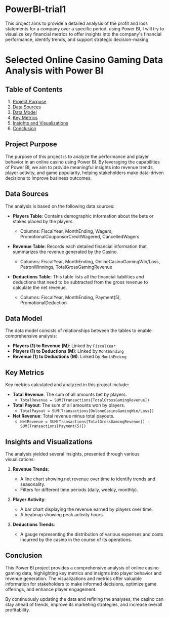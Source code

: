 # PowerBI-trial1
This project aims to provide a detailed analysis of the profit and loss statements for a company over a specific period. using Power BI, I will try to visualize key financial metrics to offer insights into the company's financial performance, identify trends, and support strategic decision-making. 
# Selected Online Casino Gaming Data Analysis with Power BI

## Table of Contents
1. [Project Purpose](#project-purpose)
2. [Data Sources](#data-sources)
3. [Data Model](#data-model)
4. [Key Metrics](#key-metrics)
5. [Insights and Visualizations](#insights-and-visualizations)
6. [Conclusion](#conclusion)

## Project Purpose

The purpose of this project is to analyze the performance and player behavior in an online casino using Power BI. By leveraging the capabilities of Power BI, we aim to provide meaningful insights into revenue trends, player activity, and game popularity, helping stakeholders make data-driven decisions to improve business outcomes.

## Data Sources

The analysis is based on the following data sources:
- **Players Table**: Contains demographic information about the bets or stakes placed by the players.
  - Columns: FiscalYear, MonthEnding, Wagers, PromotionalCouponsorCreditWagered, CancelledWagers
- **Revenue Table**: Records each detailed financial information that summarizes the revenue generated by the Casino.

  - Columns: FiscalYear, MonthEnding, OnlineCasinoGamingWin/Loss, PatronWinnings, TotalGrossGamingRevenue
- **Deductions Table**:  This table lists all the financial liabilities and deductions that need to be subtracted from the gross revenue to calculate the net revenue.
  - Columns: FiscalYear, MonthEnding, Payment(5), PromotionalDeduction

## Data Model

The data model consists of relationships between the tables to enable comprehensive analysis:
- **Players (1) to Revenue (M)**: Linked by `FiscalYear`
- **Players (1) to Deductions (M)**: Linked by `MonthEnding`
- **Revenue (1) to Deductions (M)**: Linked by `MonthEnding`

## Key Metrics

Key metrics calculated and analyzed in this project include:
- **Total Revenue**: The sum of all amounts bet by players.
  - `TotalRevenue = SUM(Transactions[TotalGrossGamingRevenue])`
- **Total Payout**: The sum of all amounts won by players.
  - `TotalPayout = SUM(Transactions[OnloneCasinoGamingWin/Loss])`
- **Net Revenue**: Total revenue minus total payouts.
  - `NetRevenue = SUM(Transactions[TotalGrossGamingRevenue]) - SUM(Transactions[Payment(5)])`

## Insights and Visualizations

The analysis yielded several insights, presented through various visualizations:

1. **Revenue Trends**:
   - A line chart showing net revenue over time to identify trends and seasonality.
   - Filters for different time periods (daily, weekly, monthly).

2. **Player Activity**:
   - A bar chart displaying the revenue earned by players over time.
   - A heatmap showing peak activity hours.

3. **Deductions Trends**:
   - A gauge representing the distribution of  various expenses and costs incurred by the casino in the course of its operations.

## Conclusion

This Power BI project provides a comprehensive analysis of online casino gaming data, highlighting key metrics and insights into player behavior and revenue generation. The visualizations and metrics offer valuable information for stakeholders to make informed decisions, optimize game offerings, and enhance player engagement.

By continuously updating the data and refining the analyses, the casino can stay ahead of trends, improve its marketing strategies, and increase overall profitability.
